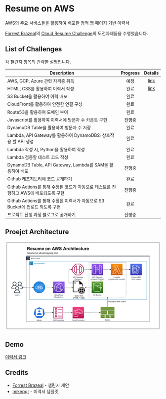 # Resume on AWS
AWS의 주요 서비스들을 활용하여 배포한 정적 웹 페이지 기반 이력서

[Forrest Brazeal](https://forrestbrazeal.com/)의 [Cloud Resume Challenge](https://cloudresumechallenge.dev/docs/the-challenge/)의 도전과제들을 수행했습니다.

## List of Challenges

각 챌린지 항목의 간략한 설명입니다.

| **Description**                                         | **Progress** |                                    **Details**                                    |
|---------------------------------------------------------|:------------:|:---------------------------------------------------------------------------------:|
| AWS, GCP, Azure 관련 자격증 취득                               |      예정      | [link](https://dev-wiki.yibyeongyong.com/cloud-resume-challenge/00.certification) |
| HTML, CSS를 활용하여 이력서 작성                                  |      완료      |    [link](https://dev-wiki.yibyeongyong.com/cloud-resume-challenge/01.resume)     |
| S3 Bucket을 활용하여 이력 배포                                   |      완료      |                                                                                   |
| CloudFront를 활용하여 안전한 연결 구성                              |      완료      |                                                                                   |
| Route53을 활용하여 도메인 부여                                    |      완료      |                                                                                   |
| Javascript를 활용하여 이력서에 방문자 수 카운트 구현                      |     진행중      |                                                                                   |
| DynamoDB Table을 활용하여 방문자 수 저장                           |      완료      |                                                                                   |
| Lambda, API Gateway를 활용하여 DynamoDB와 상호작용 할 API 생성       |      완료      |                                                                                   |
| Lambda 작성 시, Python을 활용하여 작성                            |      완료      |                                                                                   |
| Lambda 검증할 테스트 코드 작성                                    |      완료      |                                                                                   |
| DynamoDB Table, API Gateway, Lambda를 SAM을 활용하여 배포       |     진행중      |                                                                                   |
| Github 레포지토리에 코드 공개하기                                   |      완료      |                                                                                   |
| Github Actions를 통해 수정된 코드가 자동으로 테스트를 진행하고 AWS에 배포되도록 구현 |     진행중      |                                                                                   |
| Github Actions를 통해 수정된 이력서가 자동으로 S3 Bucket에 업로드 되도록 구현  |      완료      |                                                                                   |
| 프로젝트 진행 과정 블로그로 공개하기                                    |     진행중      |                                                                                   |

## Proejct Architecture

![](assets/img/architecture/architecture.png)

## Demo

[이력서 링크](https://resume-ko.yibyeongyong.com)

## Credits

 * [Forrest Brazeal](https://forrestbrazeal.com/) - 챌린지 제안
 * [mikepqr](https://github.com/mikepqr) - 이력서 템플릿
